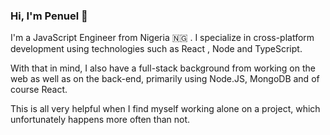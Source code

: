 ### Hi, I'm Penuel 👋

 
I'm a JavaScript Engineer from Nigeria 🇳🇬 . I specialize in cross-platform development using technologies such as React , Node and TypeScript.


With that in mind, I also have a full-stack background from working on the web as well as on the back-end, primarily using Node.JS, MongoDB and of course React.


This is all very helpful when I find myself working alone on a project, which unfortunately happens more often than not.



<!--
**PenuelCodes/PenuelCodes** is a ✨ _special_ ✨ repository because its `README.md` (this file) appears on your GitHub profile.

Here are some ideas to get you started:

- 🔭 I’m currently working on ...
- 🌱 I’m currently learning ...
- 👯 I’m looking to collaborate on ...
- 🤔 I’m looking for help with ...
- 💬 Ask me about ...
- 📫 How to reach me: ...
- 😄 Pronouns: ...
- ⚡ Fun fact: ...
-->

